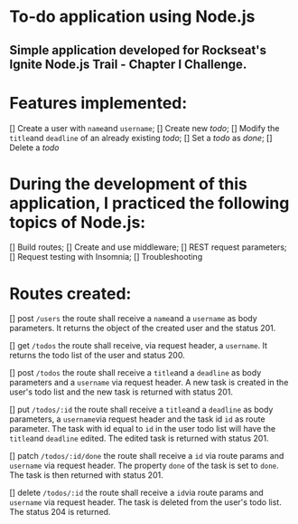 # To-do application using Node.js

## Simple application developed for Rockseat's Ignite Node.js Trail - Chapter I Challenge.

# Features implemented:

[] Create a user with `name`and `username`;
[] Create new _todo_;
[] Modify the `title`and `deadline` of an already existing _todo_;
[] Set a _todo_ as _done_;
[] Delete a _todo_

# During the development of this application, I practiced the following topics of Node.js:

[] Build routes;
[] Create and use middleware;
[] REST request parameters;
[] Request testing with Insomnia;
[] Troubleshooting

# Routes created:
[] post `/users`
  the route shall receive a `name`and a `username` as body parameters. It returns the object of the created user and the status 201.

[] get `/todos`
  the route shall receive, via request header, a `username`. It returns the todo list of the user and status 200.

[] post `/todos`
  the route shall receive a `title`and a `deadline` as body parameters and a `username` via request header. A new task is created in the user's todo list and the new task is returned with status 201.

[] put `/todos/:id`
  the route shall receive a `title`and a `deadline` as body parameters, a `username`via request header and the task id `id` as route parameter. The task with id equal to `id` in the user todo list will have the `title`and `deadline` edited. The edited task is returned with status 201.

[] patch `/todos/:id/done`
  the route shall receive a `id` via route params and `username` via request header. The property `done` of the task is set to `done`. The task is then returned with status 201.

[] delete `/todos/:id`
  the route shall receive a `id`via route params and `username` via request header. The task is deleted from the user's todo list. The status 204 is returned.